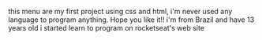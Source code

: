 this menu are my first project using css and html, i'm never used any language to program anything.
Hope you like it!!
i'm from Brazil and have 13 years old
i started learn to program on rocketseat's web site
